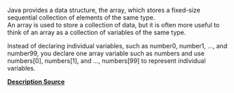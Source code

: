 Java provides a data structure, the array, which stores a fixed-size sequential collection of elements of the same type. <br>
An array is used to store a collection of data, but it is often more useful to think of an array as a collection of variables of the same type. <br>

Instead of declaring individual variables, such as number0, number1, ..., and number99, you declare one array variable such as numbers and use numbers[0], numbers[1], and ..., numbers[99] to represent individual variables. <br>


<b> <a href="https://www.geeksforgeeks.org/">Description Source</a> </b>   

